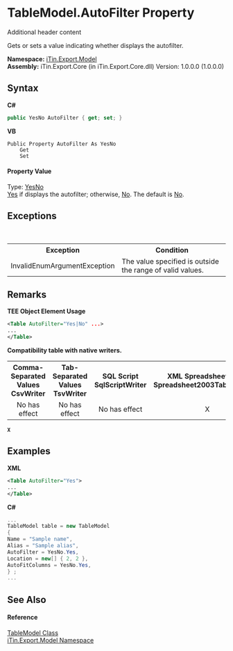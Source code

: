 # TableModel.AutoFilter Property 
Additional header content 

Gets or sets a value indicating whether displays the autofilter.

**Namespace:**&nbsp;<a href="N_iTin_Export_Model">iTin.Export.Model</a><br />**Assembly:**&nbsp;iTin.Export.Core (in iTin.Export.Core.dll) Version: 1.0.0.0 (1.0.0.0)

## Syntax

**C#**<br />
``` C#
public YesNo AutoFilter { get; set; }
```

**VB**<br />
``` VB
Public Property AutoFilter As YesNo
	Get
	Set
```


#### Property Value
Type: <a href="T_iTin_Export_Model_YesNo">YesNo</a><br /><a href="T_iTin_Export_Model_YesNo">Yes</a> if displays the autofilter; otherwise, <a href="T_iTin_Export_Model_YesNo">No</a>. The default is <a href="T_iTin_Export_Model_YesNo">No</a>.

## Exceptions
&nbsp;<table><tr><th>Exception</th><th>Condition</th></tr><tr><td>InvalidEnumArgumentException</td><td>The value specified is outside the range of valid values.</td></tr></table>

## Remarks

**TEE Object Element Usage**<br />
``` XML
<Table AutoFilter="Yes|No" ...>
...
</Table>
```


<strong>Compatibility table with native writers.</strong><table><tr><th>Comma-Separated Values<br />CsvWriter</th><th>Tab-Separated Values<br />TsvWriter</th><th>SQL Script<br />SqlScriptWriter</th><th>XML Spreadsheet 2003<br />Spreadsheet2003TabularWriter</th></tr><tr><td align="center">No has effect</td><td align="center">No has effect</td><td align="center">No has effect</td><td align="center">X</td></tr></table><strong>`X`</strong>


## Examples

**XML**<br />
``` XML
<Table AutoFilter="Yes">
...
</Table>
```

**C#**<br />
``` C#
...
TableModel table = new TableModel
{
Name = "Sample name",
Alias = "Sample alias",
AutoFilter = YesNo.Yes,
Location = new[] { 2, 2 },
AutoFitColumns = YesNo.Yes,
} ;
...
```


## See Also


#### Reference
<a href="T_iTin_Export_Model_TableModel">TableModel Class</a><br /><a href="N_iTin_Export_Model">iTin.Export.Model Namespace</a><br />